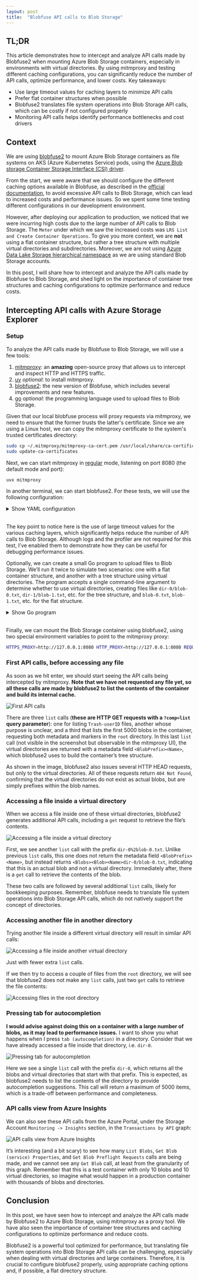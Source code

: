 ```yaml
---
layout: post
title:  "Blobfuse API calls to Blob Storage"
---
```


## TL;DR

This article demonstrates how to intercept and analyze API calls made by Blobfuse2 when mounting Azure Blob Storage containers, especially in environments with virtual directories. By using mitmproxy and testing different caching configurations, you can significantly reduce the number of API calls, optimize performance, and lower costs. Key takeaways:  
- Use large timeout values for caching layers to minimize API calls  
- Prefer flat container structures when possible  
- Blobfuse2 translates file system operations into Blob Storage API calls, which can be costly if not configured properly  
- Monitoring API calls helps identify performance bottlenecks and cost drivers

## Context

We are using [blobfuse2](https://github.com/Azure/azure-storage-fuse) to mount Azure Blob Storage containers as file systems on AKS (Azure Kubernetes Service) pods, using the [Azure Blob storage Container Storage Interface (CSI) driver](https://learn.microsoft.com/en-us/azure/aks/azure-csi-blob-storage-provision?tabs=mount-nfs%2Csecret).

From the start, we were aware that we should configure the different caching options available in Blobfuse, as described in the [official documentation](https://learn.microsoft.com/en-us/azure/storage/blobs/blobfuse2-overview?tabs=configuration-file#caching), to avoid excessive API calls to Blob Storage, which can lead to increased costs and performance issues. So we spent some time testing different configurations in our development environment.

However, after deploying our application to production, we noticed that we were incurring high costs due to the large number of API calls to Blob Storage. The `Meter` under which we saw the increased costs was `LRS List and Create Container Operations`. To give you more context, we are **not** using a flat container structure, but rather a tree structure with multiple virtual directories and subdirectories. Moreover, we are not using [Azure Data Lake Storage hierarchical namespace](https://learn.microsoft.com/en-us/azure/storage/blobs/data-lake-storage-namespace#:%7E:text=into%20a%20hierarchy%20of%20directories%20and%20nested%20subdirectories%20in%20the%20same%20way%20that%20the%20file%20system) as we are using standard Blob Storage accounts.

In this post, I will share how to intercept and analyze the API calls made by Blobfuse to Blob Storage, and shed light on the importance of container tree structures and caching configurations to optimize performance and reduce costs.

## Intercepting API calls with Azure Storage Explorer

### Setup

To analyze the API calls made by Blobfuse to Blob Storage, we will use a few tools:

1. [mitmproxy](https://mitmproxy.org/): an **amazing** open-source proxy that allows us to intercept and inspect HTTP and HTTPS traffic.
2. [uv](https://docs.astral.sh/uv/) *optional*: to install mitmproxy.
3. [blobfuse2](https://github.com/Azure/azure-storage-fuse): the new version of Blobfuse, which includes several improvements and new features.
4. [go](https://go.dev/) *optional*: the programming language used to upload files to Blob Storage.

Given that our local blobfuse process will proxy requests via mitmproxy, we need to ensure that the former trusts the latter's certificate. Since we are using a Linux host, we can copy the mitmproxy certificate to the system's trusted certificates directory:

```bash
sudo cp ~/.mitmproxy/mitmproxy-ca-cert.pem /usr/local/share/ca-certificates/mitmproxy-ca-cert.crt
sudo update-ca-certificates
```

Next, we can start mitmproxy in [regular](https://docs.mitmproxy.org/stable/concepts/modes/#regular-proxy) mode, listening on port 8080 (the default mode and port):

```bash
uvx mitmproxy 
```

In another terminal, we can start blobfuse2. For these tests, we will use the following configuration:

<details>
<summary>Show YAML configuration</summary>

```yaml
# Daemon configuration
foreground: false # run blobfuse2 in foreground or background

# Common configurations
allow-other: true # allow other users to access the mounted directory - used for FUSE and File Cache
disable-kernel-cache: false # disable kernel cache but keep blobfuse2 cache. Default - false

# Dynamic profiler related configuration. This helps to root-cause high memory/cpu usage related issues.
dynamic-profile: true # allows to turn on dynamic profiler for cpu/memory usage monitoring. Only for debugging, shall not be used in production
profiler-port: 6060 # port number for dynamic-profiler to listen for REST calls. Default - 6060
profiler-ip: 127.0.0.1  # IP address for dynamic-profiler to listen for REST calls. Default - localhost

# Logger configuration
logging:
    type: syslog # type of logger to be used by the system. silent = no logger, base = file based logger. Default - syslog
    level: log_debug # log level. Default - log_warning. log_debug will also enable sdk-trace logs

# Pipeline configuration. Choose components to be engaged. The order below is the priority order that needs to be followed.
components:
    - libfuse
    - entry_cache
    # - block_cache
    - file_cache
    - attr_cache
    - azstorage

# Libfuse configuration
libfuse:
    # default-permission: 0777|0666|0644|0444 default permissions to be presented for block blobs
    attribute-expiration-sec: 604700 # time kernel can cache inode attributes (in sec). Default - 120 sec
    entry-expiration-sec: 604700 # time kernel can cache directory listing attributes (in sec). Default - 120 sec
    negative-entry-expiration-sec: 604700 # time kernel can cache attributes of non existent paths (in sec). Default - 120 sec

# Entry Cache configuration
entry_cache:
    timeout-sec: 604800 # cache eviction timeout (in sec). Default - 30 sec

# Disk cache related configuration
file_cache:
    # Required
    path: </path/to/local/disk/cache> # path to local disk cache
    # Optional 
    timeout-sec: 604800 # default cache eviction timeout (in sec). Default - 120 sec
    refresh-sec: 604800 # number of seconds after which compare lmt of file in local cache and container and refresh file if container has the latest copy
  
# Attribute cache related configuration
attr_cache:
    timeout-sec: 604700 # time attributes can be cached (in sec). Default - 120 sec
    no-symlinks: true # to improve performance disable symlink support. symlinks will be treated like regular files.

# Azure storage configuration
azstorage:
    # Required
    type: block # type of storage account to be connected. Default - block
    account-name: <specify your storage account name>
    container: <specify your container name>
    mode: azcli # kind of authentication to be used
    update-md5: false # set md5 sum on upload. Impacts performance. works only when file-cache component is part of the pipeline
    validate-md5: false # validate md5 on download. Impacts performance. works only when file-cache component is part of the pipeline
```
</details>
<br>

The key point to notice here is the use of large timeout values for the various caching layers, which significantly helps reduce the number of API calls to Blob Storage. Although logs and the profiler are not required for this test, I’ve enabled them to demonstrate how they can be useful for debugging performance issues.

Optionally, we can create a small Go program to upload files to Blob Storage. We’ll run it twice to simulate two scenarios: one with a flat container structure, and another with a tree structure using virtual directories. The program accepts a single command-line argument to determine whether to use virtual directories, creating files like `dir-0/blob-0.txt`, `dir-1/blob-1.txt`, etc. for the tree structure, and `blob-0.txt`, `blob-1.txt`, etc. for the flat structure.

<details>
<summary>Show Go program</summary>

```go
package main

import (
	"context"
	"errors"
	"fmt"
	"log"
	"runtime"
	"sync"

	"os"
	"strings"

	"github.com/Azure/azure-sdk-for-go/sdk/azcore"
	"github.com/Azure/azure-sdk-for-go/sdk/azidentity"
	"github.com/Azure/azure-sdk-for-go/sdk/storage/azblob"
)

func main() {

    const (
        storageAccountName = "<your-storage-account-name>"
        containerName      = "<your-container-name>"
    )

    // Get withDirectory from first command-line argument
    var withDirectory bool = false

    if len(os.Args) > 1 {
        arg := strings.ToLower(os.Args[1])
        withDirectory = (arg == "true" || arg == "1" || arg == "yes")
    } 
    // Create a new DefaultAzureCredential
    cred, err := azidentity.NewDefaultAzureCredential(nil)
    if err != nil {
        log.Fatalf("Failed to obtain a credential: %v", err)
        
    }

    // Create a new service client
    url := "https://" + storageAccountName + ".blob.core.windows.net/"
    client, err := azblob.NewClient(url, cred, nil)
    if err != nil {
        log.Fatalf("Failed to create service client: %v", err)
    }

    // Create container if it doesn't exist
    _, err = client.CreateContainer(context.Background(), containerName, nil)
    if err != nil {
        var respErr *azcore.ResponseError
        if errors.As(err, &respErr) && respErr.ErrorCode == "ContainerAlreadyExists" {
            log.Printf("Container %s already exists", containerName)
        } else {
            log.Fatalf("Failed to create container: %v", err)
        }
    }
  

    numBlobs := 10
    numWorkers := runtime.NumCPU()
    jobs := make(chan int, numBlobs)
    data := make([]byte, 5*1024) // 5 KiB of data
    var wg sync.WaitGroup

    // Start worker goroutines
    for range numWorkers {
        wg.Go(func() {
            for i := range jobs {
                var blobName string
                if withDirectory {
                    blobName = fmt.Sprintf("dir-%d/blob-%d.txt", i, i)
                } else {
                    blobName = fmt.Sprintf("blob-%d.txt", i)
                }
                
                _, err := client.UploadBuffer(context.Background(), containerName, blobName, data, nil)
                if err != nil {
                    log.Printf("Failed to upload blob %s: %v", blobName, err)
                } else {
                    log.Printf("Successfully uploaded blob %s", blobName)
                }
            }
        })
    }

    // Send jobs to workers
    for i := range numBlobs {
        jobs <- i
    }
    close(jobs)

    wg.Wait()

}
```

```bash
go run main.go true
go run main.go 
```

</details>
<br>

Finally, we can mount the Blob Storage container using blobfuse2, using two special environment variables to point to the mitmproxy proxy:

```bash
HTTPS_PROXY=http://127.0.0.1:8080 HTTP_PROXY=http://127.0.0.1:8080 REQUESTS_CA_BUNDLE=/etc/ssl/certs/ca-certificates.crt blobfuse2 mount <your mount directory> --config-file=<path to your blobfuse2 config file>
```

### First API calls, before accessing any file

As soon as we hit enter, we should start seeing the API calls being intercepted by mitmproxy. **Note that we have not requested any file yet, so all these calls are made by blobfuse2 to list the contents of the container and build its internal cache.**

![First API calls](/assets/images/blobfuse_mount.png)

There are three `list` calls (**these are HTTP GET requests with a `?comp=list` query parameter**): one for listing `Trash-userID` files, another whose purpose is unclear, and a third that lists the first 5000 blobs in the container, requesting both metadata and markers in the `root` directory. In this last `list` call (not visible in the screenshot but observable in the mitmproxy UI), the virtual directories are returned with a metadata field `<BlobPrefix><Name>`, which blobfuse2 uses to build the container’s tree structure.

As shown in the image, blobfuse2 also issues several HTTP HEAD requests, but only to the virtual directories. All of these requests return `404 Not Found`, confirming that the virtual directories do not exist as actual blobs, but are simply prefixes within the blob names.

### Accessing a file inside a virtual directory

When we access a file inside one of these virtual directories, blobfuse2 generates additional API calls, including a `get` request to retrieve the file’s contents.

![Accessing a file inside a virtual directory](/assets/images/blobfuse_first_get_blob_inside_virtual_dir.png)

First, we see another `list` call with the prefix `dir-0%2blob-0.txt`. Unlike previous `list` calls, this one does not return the metadata field `<BlobPrefix><Name>`, but instead returns `<Blobs><Blob><Name>dir-0/blob-0.txt`, indicating that this is an actual blob and not a virtual directory. Immediately after, there is a `get` call to retrieve the contents of the blob.

These two calls are followed by several additional `list` calls, likely for bookkeeping purposes. Remember, blobfuse needs to translate file system operations into Blob Storage API calls, which do not natively support the concept of directories.

### Accessing another file in another directory

Trying another file inside a different virtual directory will result in similar API calls:

![Accessing a file inside another virtual directory](/assets/images/blobfuse_get_blob_inside_another_virtual_dir.png)

Just with fewer extra `list` calls.

If we then try to access a couple of files from the `root` directory, we will see that blobfuse2 does not make any `list` calls, just two `get` calls to retrieve the file contents:

![Accessing files in the root directory](/assets/images/blobfuse_get_two_block_from_the_root_dir.png)

### Pressing tab for autocompletion

**I would advise against doing this on a container with a large number of blobs, as it may lead to performance issues.** I want to show you what happens when I press `tab (autocompletion)` in a directory. Consider that we have already accessed a file inside that directory, i.e. `dir-0`.

![Pressing tab for autocompletion](/assets/images/blobfuse_press_tab_inside_dir.png)

Here we see a single `list` call with the prefix `dir-0`, which returns all the blobs and virtual directories that start with that prefix. This is expected, as blobfuse2 needs to list the contents of the directory to provide autocompletion suggestions. This call will return a maximum of 5000 items, which is a trade-off between performance and completeness.

### API calls view from Azure Insights

We can also see these API calls from the Azure Portal, under the Storage Account `Monitoring -> Insights` section, in the `Transactions by API` graph:

![API calls view from Azure Insights](/assets/images/storage_account_insights.png)

It’s interesting (and a bit scary) to see how many `List Blobs`, `Get Blob (service) Properties`, and `Get Blob Preflight Requests` calls are being made, and we cannot see any `Get Blob` call, at least from the granularity of this graph. Remember that this is a test container with only 10 blobs and 10 virtual directories, so imagine what would happen in a production container with thousands of blobs and directories.

## Conclusion

In this post, we have seen how to intercept and analyze the API calls made by Blobfuse2 to Azure Blob Storage, using mitmproxy as a proxy tool. We have also seen the importance of container tree structures and caching configurations to optimize performance and reduce costs.

Blobfuse2 is a powerful tool optimized for performance, but translating file system operations into Blob Storage API calls can be challenging, especially when dealing with virtual directories and large containers. Therefore, it is crucial to configure blobfuse2 properly, using appropriate caching options and, if possible, a flat directory structure.